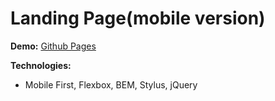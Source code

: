# Landing Page(mobile version)

**Demo:** [Github Pages](https://mr-sychevskyi.github.io/markup-project-form/src/index.html)

**Technologies:**
* Mobile First, Flexbox, BEM, Stylus, jQuery
